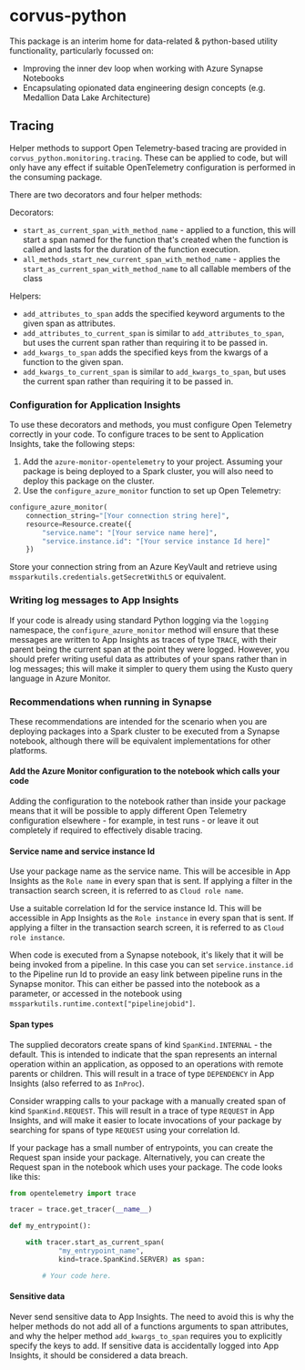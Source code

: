 # corvus-python

This package is an interim home for data-related & python-based utility functionality, particularly focussed on:

* Improving the inner dev loop when working with Azure Synapse Notebooks
* Encapsulating opionated data engineering design concepts (e.g. Medallion Data Lake Architecture)

## Tracing

Helper methods to support Open Telemetry-based tracing are provided in `corvus_python.monitoring.tracing`. These can be applied to code, but will only have any effect if suitable OpenTelemetry configuration is performed in the consuming package.

There are two decorators and four helper methods:

Decorators:
- `start_as_current_span_with_method_name` - applied to a function, this will start a span named for the function that's created when the function is called and lasts for the duration of the function execution.
- `all_methods_start_new_current_span_with_method_name` - applies the `start_as_current_span_with_method_name` to all callable members of the class

Helpers:
- `add_attributes_to_span` adds the specified keyword arguments to the given span as attributes.
- `add_attributes_to_current_span` is similar to `add_attributes_to_span`, but uses the current span rather than requiring it to be passed in.
- `add_kwargs_to_span` adds the specified keys from the kwargs of a function to the given span.
- `add_kwargs_to_current_span` is similar to `add_kwargs_to_span`, but uses the current span rather than requiring it to be passed in.

### Configuration for Application Insights

To use these decorators and methods, you must configure Open Telemetry correctly in your code. To configure traces to be sent to Application Insights, take the following steps:

1. Add the `azure-monitor-opentelemetry` to your project. Assuming your package is being deployed to a Spark cluster, you will also need to deploy this package on the cluster.
2. Use the `configure_azure_monitor` function to set up Open Telemetry:

```python
configure_azure_monitor(
    connection_string="[Your connection string here]",
    resource=Resource.create({
        "service.name": "[Your service name here]",
        "service.instance.id": "[Your service instance Id here]"
    })
```

Store your connection string from an Azure KeyVault and retrieve using `mssparkutils.credentials.getSecretWithLS` or equivalent.

### Writing log messages to App Insights

If your code is already using standard Python logging via the `logging` namespace, the `configure_azure_monitor` method will ensure that these messages are written to App Insights as traces of type `TRACE`, with their parent being the current span at the point they were logged. However, you should prefer writing useful data as attributes of your spans rather than in log messages; this will make it simpler to query them using the Kusto query language in Azure Monitor.

### Recommendations when running in Synapse

These recommendations are intended for the scenario when you are deploying packages into a Spark cluster to be executed from a Synapse notebook, although there will be equivalent implementations for other platforms.

#### Add the Azure Monitor configuration to the notebook which calls your code

Adding the configuration to the notebook rather than inside your package means that it will be possible to apply different Open Telemetry configuration elsewhere - for example, in test runs - or leave it out completely if required to effectively disable tracing.

#### Service name and service instance Id

Use your package name as the service name. This will be accesible in App Insights as the `Role name` in every span that is sent. If applying a filter in the transaction search screen, it is referred to as `Cloud role name`.

Use a suitable correlation Id for the service instance Id. This will be accessible in App Insights as the `Role instance` in every span that is sent. If applying a filter in the transaction search screen, it is referred to as `Cloud role instance`.

When code is executed from a Synapse notebook, it's likely that it will be being invoked from a pipeline. In this case you can set `service.instance.id` to the Pipeline run Id to provide an easy link between pipeline runs in the Synapse monitor. This can either be passed into the notebook as a parameter, or accessed in the notebook using `mssparkutils.runtime.context["pipelinejobid"]`.

#### Span types

The supplied decorators create spans of kind `SpanKind.INTERNAL` - the default. This is intended to indicate that the span represents an internal operation within an application, as opposed to an operations with remote parents or children. This will result in a trace of type `DEPENDENCY` in App Insights (also referred to as `InProc`).

Consider wrapping calls to your package with a manually created span of kind `SpanKind.REQUEST`. This will result in a trace of type `REQUEST` in App Insights, and will make it easier to locate invocations of your package by searching for spans of type `REQUEST` using your correlation Id.

If your package has a small number of entrypoints, you can create the Request span inside your package. Alternatively, you can create the Request span in the notebook which uses your package. The code looks like this:

```python
from opentelemetry import trace

tracer = trace.get_tracer(__name__)

def my_entrypoint():

    with tracer.start_as_current_span(
            "my_entrypoint_name",
            kind=trace.SpanKind.SERVER) as span:

        # Your code here.
```

#### Sensitive data

Never send sensitive data to App Insights. The need to avoid this is why the helper methods do not add all of a functions arguments to span attributes, and why the helper method `add_kwargs_to_span` requires you to explicitly specify the keys to add. If sensitive data is accidentally logged into App Insights, it should be considered a data breach. 